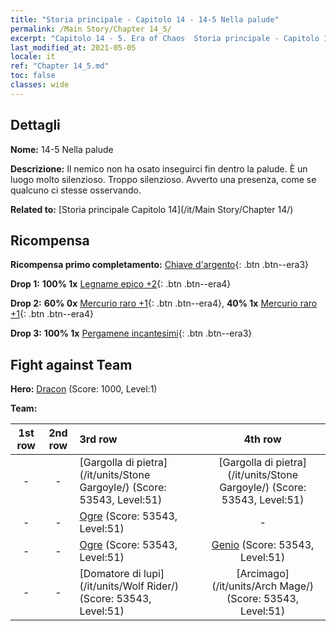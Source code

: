 ```yaml
---
title: "Storia principale - Capitolo 14 - 14-5 Nella palude"
permalink: /Main Story/Chapter 14_5/
excerpt: "Capitolo 14 - 5. Era of Chaos  Storia principale - Capitolo 14_5. 14-5 Nella palude"
last_modified_at: 2021-05-05
locale: it
ref: "Chapter 14_5.md"
toc: false
classes: wide
---
```


## Dettagli

 **Nome:** 14-5 Nella palude

 **Descrizione:** Il nemico non ha osato inseguirci fin dentro la palude. È un luogo molto silenzioso. Troppo silenzioso. Avverto una presenza, come se qualcuno ci stesse osservando.

 **Related to:** [Storia principale Capitolo 14](/it/Main Story/Chapter 14/)

## Ricompensa

 **Ricompensa primo completamento:** [Chiave d'argento](/ItemsIT/con_693/){: .btn .btn--era3}

 **Drop 1:** **100% 1x** [Legname epico +2](/ItemsIT/mat_48/){: .btn .btn--era4}

 **Drop 2:** **60% 0x** [Mercurio raro +1](/ItemsIT/mat_42/){: .btn .btn--era4}, **40% 1x** [Mercurio raro +1](/ItemsIT/mat_42/){: .btn .btn--era4}

 **Drop 3:** **100% 1x** [Pergamene incantesimi](/ItemsIT/con_694/){: .btn .btn--era3}


## Fight against Team
 **Hero:** [Dracon](/it/heroes/Dracon/) (Score: 1000, Level:1)

 **Team:**


  | 1st row | 2nd row | 3rd row | 4th row |
  |:----:|:----:|:----|:----:|
  | - | - | [Gargolla di pietra](/it/units/Stone Gargoyle/) (Score: 53543, Level:51)  | [Gargolla di pietra](/it/units/Stone Gargoyle/) (Score: 53543, Level:51)  |
  | - | - | [Ogre](/it/units/Ogre/) (Score: 53543, Level:51)  | - |
  | - | - | [Ogre](/it/units/Ogre/) (Score: 53543, Level:51)  | [Genio](/it/units/Genie/) (Score: 53543, Level:51)  |
  | - | - | [Domatore di lupi](/it/units/Wolf Rider/) (Score: 53543, Level:51)  | [Arcimago](/it/units/Arch Mage/) (Score: 53543, Level:51)  |


